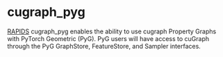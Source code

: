 # cugraph_pyg

[RAPIDS](https://rapids.ai) cugraph_pyg enables the ability to use cugraph Property Graphs with PyTorch Geometric (PyG).  PyG users will have access to cuGraph through the PyG GraphStore, FeatureStore, and Sampler interfaces.



